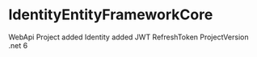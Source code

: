 # IdentityEntityFrameworkCore

WebApi Project
added Identity
added JWT RefreshToken
ProjectVersion .net 6
